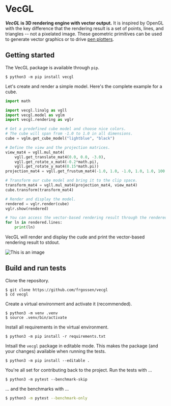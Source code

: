 # VecGL

__*VecGL* is 3D rendering engine with vector output.__
It is inspired by OpenGL with the key difference that the rendering result is a set of points, lines, and triangles -- not a pixelated image.
These geometric primitives can be used to generate vector graphics or to drive [pen plotters](https://www.generativehut.com/post/axidraw).

## Getting started

The VecGL package is available through `pip`.

```
$ python3 -m pip install vecgl
```

Let's create and render a simple model. 
Here's the complete example for a cube.

```py
import math

import vecgl.linalg as vgll
import vecgl.model as vglm
import vecgl.rendering as vglr

# Get a predefined cube model and choose nice colors.
# The cube will span from -1.0 to 1.0 in all dimensions.
cube = vglm.get_cube_model("lightblue", "black")

# Define the view and the projection matrices.
view_mat4 = vgll.mul_mat4(
    vgll.get_translate_mat4(0.0, 0.0, -3.0),
    vgll.get_rotate_x_mat4(-0.2*math.pi),
    vgll.get_rotate_y_mat4(0.15*math.pi))
projection_mat4 = vgll.get_frustum_mat4(-1.0, 1.0, -1.0, 1.0, 1.0, 100.0)

# Transform our cube model and bring it to the clip space.
transform_mat4 = vgll.mul_mat4(projection_mat4, view_mat4)
cube.transform(transform_mat4)

# Render and display the model.
rendered = vglr.render(cube)
vglr.show(rendered)

# You can access the vector-based rendering result through the rendered model.
for ln in rendered.lines:
    print(ln)
```

VecGL will render and display the cude and print the vector-based rendering result to stdout.

![This is an image](./screenshot.png)


## Build and run tests

Clone the repository.

```
$ git clone https://github.com/frgossen/vecgl
$ cd vecgl
```

Create a virtual environment and activate it (recommended).

```
$ python3 -m venv .venv
$ source .venv/bin/activate
```

Install all requirements in the virtual environment.

```
$ python3 -m pip install -r requirements.txt
```

Intsall the `vecgl` package in editable mode. 
This makes the package (and your changes) available when running the tests.

```
$ python3 -m pip install --editable .
```

You're all set for contributing back to the project.
Run the tests with ...

```
$ python3 -m pytest --benchmark-skip
```

... and the benchmarks with ...

```sh
$ python3 -m pytest --benchmark-only
```
